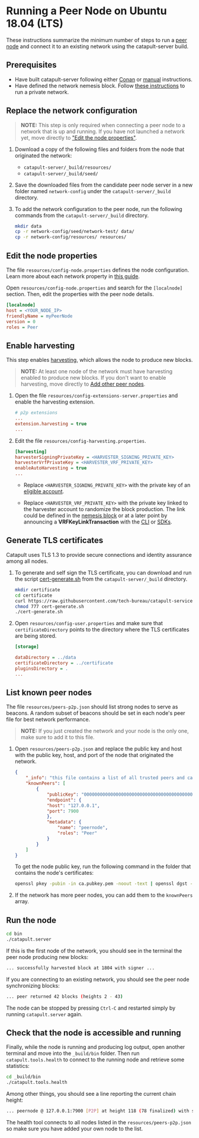 # Running a Peer Node on Ubuntu 18.04 (LTS)

These instructions summarize the minimum number of steps to run a [peer node](https://nemtech.github.io/concepts/node.html#id1) and connect it to an existing network using the catapult-server build.

## Prerequisites

* Have built catapult-server following either [Conan](BUILD-conan.md) or [manual](BUILD-manual.md) instructions.
* Have defined the network nemesis block. Follow [these instructions](RUNNETWORKLIN.md) to run a private network.

## Replace the network configuration

> **NOTE:**
> This step is only required when connecting a peer node to a network that is up and running.
If you have not launched a network yet, move directly to ["Edit the node properties"](#edit-the-node-properties).

1. Download a copy of the following files and folders from the node that originated the network:

   * ``catapult-server/_build/resources/``
   * ``catapult-server/_build/seed/``

2. Save the downloaded files from the candidate peer node server in a new folder named ``network-config`` under the ``catapult-server/_build`` directory.

3. To add the network configuration to the peer node, run the following commands from the ``catapult-server/_build`` directory.

   ```sh
   mkdir data
   cp -r network-config/seed/network-test/ data/
   cp -r network-config/resources/ resources/
   ```

## Edit the node properties

The file ``resources/config-node.properties`` defines the node configuration.
Learn more about each network property in [this guide](https://nemtech.github.io/guides/network/configuring-node-properties.html#properties).

Open ``resources/config-node.properties`` and search for the ``[localnode]`` section.
Then, edit the properties with the peer node details.

``` ini
[localnode]
host = <YOUR_NODE_IP>
friendlyName = myPeerNode
version = 0
roles = Peer
```

## Enable harvesting

This step enables [harvesting](https://nemtech.github.io/concepts/harvesting.html), which allows the node to produce new blocks.

> **NOTE:**
> At least one node of the network must have harvesting enabled to produce new blocks. If you don't want to enable harvesting, move directly to [Add other peer nodes](#add-other-peer-nodes).

1. Open the file ``resources/config-extensions-server.properties`` and enable the harvesting extension.

    ```ini
    # p2p extensions
    ...
    extension.harvesting = true
    ...
    ```

2. Edit the file ``resources/config-harvesting.properties``.

    ```ini
    [harvesting]
    harvesterSigningPrivateKey = <HARVESTER_SIGNING_PRIVATE_KEY>
    harvesterVrfPrivateKey = <HARVESTER_VRF_PRIVATE_KEY>
    enableAutoHarvesting = true
    ...
    ```

   * Replace ``<HARVESTER_SIGNING_PRIVATE_KEY>`` with the private key of an [eligible account](https://nemtech.github.io/concepts/harvesting.html#eligibility-criteria).

   * Replace ``<HARVESTER_VRF_PRIVATE_KEY>`` with the private key linked to the harvester account to randomize the block production. The link could be defined in the [nemesis block](RUNNETWORKLIN.md#append-the-vrf-keys-to-the-nemesis-block) or at a later point by announcing a **VRFKeyLinkTransaction** with the [CLI](https://github.com/nemtech/symbol-cli/blob/gh-pages/0.20.3.md#vrfkeylink) or [SDKs](https://github.com/nemtech/symbol-sdk-typescript-javascript).

## Generate TLS certificates

Catapult uses TLS 1.3 to provide secure connections and identity assurance among all nodes.

1. To generate and self sign the TLS certificate, you can download and run the script [cert-generate.sh](https://github.com/tech-bureau/catapult-service-bootstrap/blob/master/common/ruby/script/cert-generate.sh) from the ``catapult-server/_build`` directory.

    ```sh
    mkdir certificate
    cd certificate
    curl https://raw.githubusercontent.com/tech-bureau/catapult-service-bootstrap/master/common/ruby/script/cert-generate.sh --output cert-generate.sh
    chmod 777 cert-generate.sh
    ./cert-generate.sh
    ```

2. Open ``resources/config-user.properties`` and make sure that ``certificateDirectory`` points to the directory where the TLS certificates are being stored.

    ```ini
    [storage]

    dataDirectory = ../data
    certificateDirectory = ../certificate
    pluginsDirectory = .
    ...
    ```

## List known peer nodes

The file ``resources/peers-p2p.json`` should list strong nodes to serve as beacons.
A random subset of beacons should be set in each node's peer file for best network performance.

> **NOTE:**
> If you just created the network and your node is the only one, make sure to add it to this file.

1. Open ``resources/peers-p2p.json`` and replace the public key and host with the public key, host, and port of the node that originated the network.

    ```json
    {
        "_info": "this file contains a list of all trusted peers and can be shared",
        "knownPeers": [
            {
                "publicKey": "0000000000000000000000000000000000000000000000000000000000000000",
                "endpoint": {
                "host": "127.0.0.1",
                "port": 7900
                },
                "metadata": {
                    "name": "peernode",
                    "roles": "Peer"
                }
            }
        ]
    }
    ```

    To get the node public key, run the following command in the folder that contains the node's certificates:

    ```sh
    openssl pkey -pubin -in ca.pubkey.pem -noout -text | openssl dgst -sha256 -hex
    ```

2. If the network has more peer nodes, you can add them to the ``knownPeers`` array.

## Run the node

```sh
cd bin
./catapult.server
```

If this is the first node of the network, you should see in the terminal the peer node producing new blocks:

```sh
... successfully harvested block at 1804 with signer ...
```

If you are connecting to an existing network, you should see the peer node synchronizing blocks:

```sh
... peer returned 42 blocks (heights 2 - 43)
```

The node can be stopped by pressing ``Ctrl-C`` and restarted simply by running ``catapult.server`` again.

## Check that the node is accessible and running

Finally, while the node is running and producing log output, open another terminal and move into the `_build/bin` folder. Then run `catapult.tools.health` to connect to the running node and retrieve some statistics:

```sh
cd _build/bin
./catapult.tools.health
```

Among other things, you should see a line reporting the current chain height:

```sh
... peernode @ 127.0.0.1:7900 [P2P] at height 118 (78 finalized) with score ...
```

The health tool connects to all nodes listed in the ``resources/peers-p2p.json`` so make sure you have added your own node to the list.
